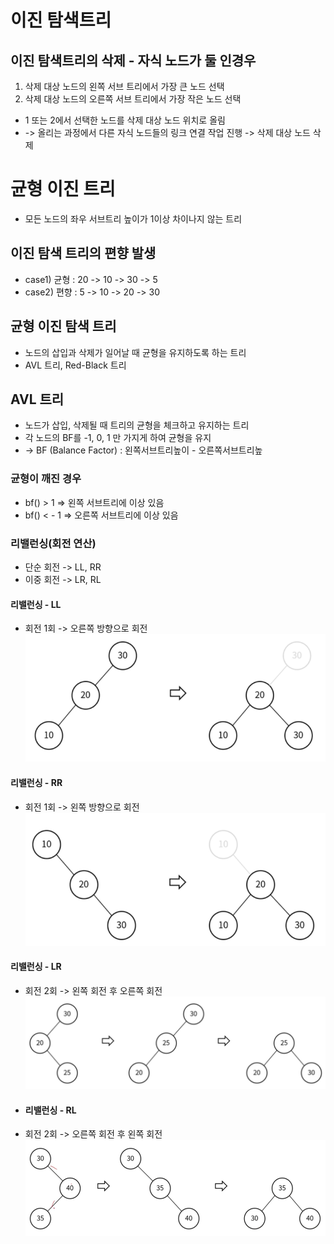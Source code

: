 # 이진 탐색트리

## 이진 탐색트리의 삭제 - 자식 노드가 둘 인경우
1. 삭제 대상 노드의 왼쪽 서브 트리에서 가장 큰 노드 선택
2. 삭제 대상 노드의 오른쪽 서브 트리에서 가장 작은 노드 선택
- 1 또는 2에서 선택한 노드를 삭제 대상 노드 위치로 올림
- -> 올리는 과정에서 다른 자식 노드들의 링크 연결 작업 진행 -> 삭제 대상 노드 삭제

# 균형 이진 트리 
- 모든 노드의 좌우 서브트리 높이가 1이상 차이나지 않는 트리 

## 이진 탐색 트리의 편향 발생
- case1) 균형 : 20 -> 10 -> 30 -> 5
- case2) 편향 : 5 -> 10 -> 20 -> 30

## 균형 이진 탐색 트리
- 노드의 삽입과 삭제가 일어날 때 균형을 유지하도록 하는 트리
- AVL 트리, Red-Black 트리


## AVL 트리
- 노드가 삽입, 삭제될 때 트리의 균형을 체크하고 유지하는 트리
- 각 노드의 BF를 -1, 0, 1 만 가지게 하여 균형을 유지
- -> BF (Balance Factor) : 왼쪽서브트리높이 - 오른쪽서브트리높 
### 균형이 깨진 경우
- bf() > 1 => 왼쪽 서브트리에 이상 있음
- bf() < - 1 => 오른쪽 서브트리에 이상 있음
### 리밸런싱(회전 연산)
- 단순 회전 -> LL, RR
- 이중 회전 -> LR, RL
#### 리밸런싱 - LL
- 회전 1회 -> 오른쪽 방향으로 회전 
![](./img/img.png)
#### 리밸런싱 - RR
- 회전 1회 -> 왼쪽 방향으로 회전
![](./img/img_1.png)
#### 리밸런싱 - LR
- 회전 2회 -> 왼쪽 회전 후 오른쪽 회전
![](img/img_2.png)
- #### 리밸런싱 - RL
- 회전 2회 -> 오른쪽 회전 후 왼쪽 회전
![](img/img_3.png)